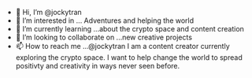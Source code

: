- 👋 Hi, I’m @jockytran
- 👀 I’m interested in ... Adventures and helping the world
- 🌱 I’m currently learning ...about the crypto space and content creation
- 💞️ I’m looking to collaborate on ...new creative projects
- 📫 How to reach me ...@jockytran
I am a content creator currently exploring the crypto space. I want to help change the world to spread positivty and creativity in ways never seen before.
<!---
--->
